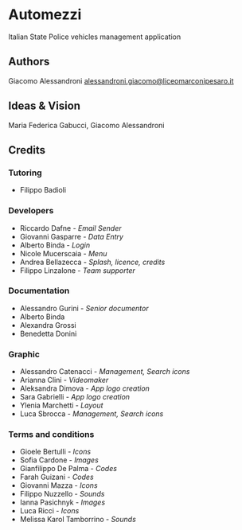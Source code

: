 # Automezzi

Italian State Police vehicles management application

## Authors

Giacomo Alessandroni <alessandroni.giacomo@liceomarconipesaro.it>

## Ideas & Vision

Maria Federica Gabucci, Giacomo Alessandroni

## Credits

### Tutoring
* Filippo Badioli

### Developers
* Riccardo Dafne - *Email Sender*
* Giovanni Gasparre - *Data Entry*
* Alberto Binda - *Login*
* Nicole Mucerscaia - *Menu*
* Andrea Bellazecca - *Splash, licence, credits*
* Filippo Linzalone - *Team supporter*

### Documentation
* Alessandro Gurini - *Senior documentor*
* Alberto Binda
* Alexandra Grossi
* Benedetta Donini
  
### Graphic
* Alessandro Catenacci - *Management, Search icons*
* Arianna Clini - *Videomaker*
* Aleksandra Dimova - *App logo creation*
* Sara Gabrielli - *App logo creation*
* Ylenia Marchetti - *Layout*
* Luca Sbrocca - *Management, Search icons*

### Terms and conditions
* Gioele Bertulli - *Icons*
* Sofia Cardone - *Images*
* Gianfilippo De Palma - *Codes*
* Farah Guizani - *Codes*
* Giovanni Mazza - *Icons*
* Filippo Nuzzello - *Sounds*
* Ianna Pasichnyk - *Images*
* Luca Ricci - *Icons*
* Melissa Karol Tamborrino - *Sounds*
